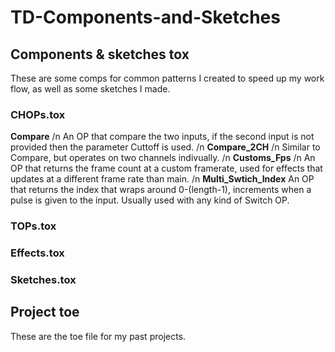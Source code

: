 # TD-Components-and-Sketches
## Components & sketches tox

These are some comps for common patterns I created to speed up my work flow, as well as some sketches I made.

### CHOPs.tox
**Compare** 
/n
An OP that compare the two inputs, if the second input is not provided then the parameter Cuttoff is used.
/n
**Compare_2CH**
/n
Similar to Compare, but operates on two channels indivually.
/n
**Customs_Fps**
/n
An OP that returns the frame count at a custom framerate, used for effects that updates at a different frame rate than main.
/n
**Multi_Swtich_Index**
An OP that returns the index that wraps around 0-(length-1), increments when a pulse is given to the input. Usually used with any kind of Switch OP.

### TOPs.tox
### Effects.tox
### Sketches.tox

## Project toe

These are the toe file for my past projects.

